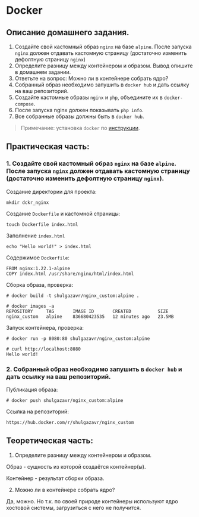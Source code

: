 # Docker 

## Описание домашнего задания.
1. Создайте свой кастомный образ `nginx` на базе `alpine`. После запуска `nginx` должен
отдавать кастомную страницу (достаточно изменить дефолтную страницу `nginx`)
2. Определите разницу между контейнером и образом. Вывод опишите в домашнем задании.
3. Ответьте на вопрос: Можно ли в контейнере собрать ядро?
4. Собранный образ необходимо запушить в `docker hub` и дать ссылку на ваш репозиторий.
5. Создайте кастомные образы `nginx` и `php`, объедините их в `docker-compose`.
6. После запуска nginx должен показывать `php info`.
7. Все собранные образы должны быть в `docker hub`.

> Примечание: установка `docker` по [инструкции](https://docs.docker.com/engine/install/ubuntu/).

## Практическая часть:

### 1. Создайте свой кастомный образ `nginx` на базе `alpine`. После запуска `nginx` должен отдавать кастомную страницу (достаточно изменить дефолтную страницу `nginx`).

Создание директории для проекта:
```
mkdir dckr_nginx
```
Создание `Dockerfile` и кастомной страницы:
```
touch Dockerfile index.html
```
Заполнение `index.html`
```
echo "Hello world!" > index.html
```
Содержимое `Dockerfile`:
```
FROM nginx:1.22.1-alpine
COPY index.html /usr/share/nginx/html/index.html
```
Сборка образа, проверка:
```
# docker build -t shulgazavr/nginx_custom:alpine .
```
```
# docker images -a
REPOSITORY     TAG       IMAGE ID       CREATED          SIZE
nginx_custom   alpine    836680423535   12 minutes ago   23.5MB
```
Запуск контейнера, проверка:
```
# docker run -p 8080:80 shulgazavr/nginx_custom:alpine
```
```
# curl http://localhost:8080
Hello world!
```

### 2. Собранный образ необходимо запушить в `docker hub` и дать ссылку на ваш репозиторий.
Публикация образа:
```
# docker push shulgazavr/nginx_custom:alpine
```
Ссылка на репозиторий:
```
https://hub.docker.com/r/shulgazavr/nginx_custom
```
## Теоретическая часть:
1. Определите разницу между контейнером и образом.

Образ - сущность из которой создаётся контейнер(ы).

Контейнер - результат сборки образа.

2. Можно ли в контейнере собрать ядро?

Да, можно. Но т.к. по своей природе контейнеры используют ядро хостовой системы, загрузиться с него не получится.

